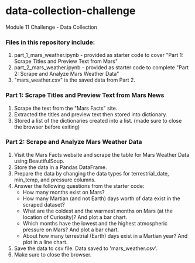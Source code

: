 # data-collection-challenge
Module 11 Challenge - Data Collection

### Files in this repository include:
1. part_1_mars_weather.ipynb - provided as starter code to cover "Part 1: Scrape Titles and Preview Text from Mars"
2. part_2_mars_weather.ipynb - provided as starter code to complete "Part 2: Scrape and Analyze Mars Weather Data"
3. "mars_weather.csv" is the saved data from Part 2.

### Part 1: Scrape Titles and Preview Text from Mars News
1. Scrape the text from the "Mars Facts" site.
2. Extracted the titles and preview text then stored into dictionary.
3. Stored a list of the dictionaries created into a list. (made sure to close the browser before exiting)

### Part 2: Scrape and Analyze Mars Weather Data
1. Visit the Mars Facts website and scrape the table for Mars Weather Data using BeautifulSoup.
2. Store the data in a Pandas DataFrame.
3. Prepare the data by changing the data types for terrestrial_date, min_temp, and pressure columns.
4. Answer the following questions from the starter code:
    * How many months exist on Mars?
    * How many Martian (and not Earth) days worth of data exist in the scraped dataset?
    * What are the coldest and the warmest months on Mars (at the location of Curiosity)? And plot a bar chart.
    * Which months have the lowest and the highest atmospheric pressure on Mars? And plot a bar chart.
    * About how many terrestrial (Earth) days exist in a Martian year? And plot in a line chart.
5. Save the data to csv file. Data saved to 'mars_weather.csv'.
6. Make sure to close the browser.